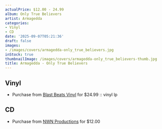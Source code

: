 ```yaml
---
actualPrice: $12.00 - 24.99
album: Only True Believers
artist: Armagedda
categories:
- Vinyl
- CD
date: '2025-09-07T05:21:36'
draft: false
images:
- /images/covers/armagedda-only_true_believers.jpg
inStock: true
thumbnailImage: /images/covers/armagedda-only_true_believers-thumb.jpg
title: Armagedda - Only True Believers
---
```


## Vinyl
* Purchase from [Blast Beats Vinyl](https://blastbeatsvinyl.com/products/armagedda-only-true-believers-vinyl-lp) for $24.99 :: vinyl lp
## CD
* Purchase from [NWN Productions](http://shop.nwnprod.com/index.php?route=product/product&path=93&product_id=63354&sort=pd.name&order=ASC) for $12.00
